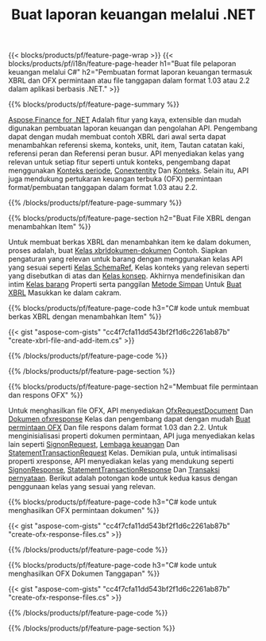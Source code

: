 ﻿---
title: Buat laporan keuangan melalui .NET
url: /id/net/create/
description:  C# kode untuk membuat laporan keuangan di XBRL, dan OFX permintaan atau tanggapan file melalui .NET perpustakaan.
---
{{< blocks/products/pf/feature-page-wrap >}}
{{< blocks/products/pf/i18n/feature-page-header h1="Buat file pelaporan keuangan melalui C#" h2="Pembuatan format laporan keuangan termasuk XBRL dan OFX permintaan atau file tanggapan dalam format 1.03 atau 2.2 dalam aplikasi berbasis .NET." >}}

{{% blocks/products/pf/feature-page-summary %}}

[Aspose.Finance for .NET](https://products.aspose.com/finance/net/) Adalah fitur yang kaya, extensible dan mudah digunakan pembuatan laporan keuangan dan pengolahan API. Pengembang dapat dengan mudah membuat contoh XBRL dari awal serta dapat menambahkan referensi skema, konteks, unit, item, Tautan catatan kaki, referensi peran dan 
Referensi peran busur. API menyediakan kelas yang relevan untuk setiap fitur seperti untuk konteks, pengembang dapat menggunakan [Konteks periode](https://apireference.aspose.com/finance/net/aspose.finance.xbrl/contextperiod), [Conextentity](https://apireference.aspose.com/finance/net/aspose.finance.xbrl/contextentity) Dan [Konteks](https://apireference.aspose.com/finance/net/aspose.finance.xbrl/context). 
Selain itu, API juga mendukung pertukaran keuangan terbuka (OFX) permintaan format/pembuatan tanggapan dalam format 1.03 atau 2.2.

{{% /blocks/products/pf/feature-page-summary %}}

{{% blocks/products/pf/feature-page-section h2="Buat File XBRL dengan menambahkan Item" %}}

Untuk membuat berkas XBRL dan menambahkan item ke dalam dokumen, proses adalah, buat [Kelas xbrldokumen-dokumen](https://apireference.aspose.com/finance/net/aspose.finance.xbrl/xbrldocument) Contoh. Siapkan pengaturan yang relevan untuk barang dengan menggunakan kelas API yang sesuai seperti [Kelas SchemaRef](https://apireference.aspose.com/finance/net/aspose.finance.xbrl/schemaref), Kelas konteks yang relevan seperti yang disebutkan di atas dan [Kelas konsep](https://apireference.aspose.com/finance/net/aspose.finance.xbrl/concept). Akhirnya mendefinisikan dan intim [Kelas barang](https://apireference.aspose.com/finance/net/aspose.finance.xbrl/item) Properti serta panggilan [Metode Simpan](https://apireference.aspose.com/finance/net/aspose.finance.xbrl.xbrldocument/save/methods/1) Untuk [Buat XBRL](https://products.aspose.com/finance/net/create/xbrl/) Masukkan ke dalam cakram.

{{% blocks/products/pf/feature-page-code h3="C# kode untuk membuat berkas XBRL dengan menambahkan Item" %}}

{{< gist "aspose-com-gists" "cc4f7cfa11dd543bf2f1d6c2261ab87b" "create-xbrl-file-and-add-item.cs" >}} 

{{% /blocks/products/pf/feature-page-code %}}

{{% /blocks/products/pf/feature-page-section %}}

{{% blocks/products/pf/feature-page-section h2="Membuat file permintaan dan respons OFX" %}}


Untuk menghasilkan file OFX, API menyediakan [OfxRequestDocument](https://apireference.aspose.com/finance/net/aspose.finance.ofx/ofxrequestdocument) Dan [Dokumen ofxresponse](https://apireference.aspose.com/finance/net/aspose.finance.ofx/ofxresponsedocument) Kelas dan pengembang dapat dengan mudah [Buat permintaan OFX](https://products.aspose.com/finance/net/create/ofx-request/) Dan file respons dalam format 1.03 dan 2.2. Untuk menginisialisasi properti dokumen permintaan, API juga menyediakan kelas lain seperti [SignonRequest](https://apireference.aspose.com/finance/net/aspose.finance.ofx.signon/signonrequest), [Lembaga keuangan](https://apireference.aspose.com/finance/net/aspose.finance.ofx.signon/financialinstitution) Dan [StatementTransactionRequest](https://apireference.aspose.com/finance/net/aspose.finance.ofx.bank/statementtransactionrequest) Kelas. Demikian pula, untuk intimalisasi properti xresponse, API menyediakan kelas yang mendukung seperti [SignonResponse](https://apireference.aspose.com/finance/net/aspose.finance.ofx.signon/signonresponse),  [StatementTransactionResponse](https://apireference.aspose.com/finance/net/aspose.finance.ofx.bank/statementtransactionresponse) Dan [Transaksi pernyataan](https://apireference.aspose.com/finance/net/aspose.finance.ofx/statementtransaction). Berikut adalah potongan kode untuk kedua kasus dengan penggunaan kelas yang sesuai yang relevan.

{{% blocks/products/pf/feature-page-code h3="C# kode untuk menghasilkan OFX permintaan dokumen" %}}

{{< gist "aspose-com-gists" "cc4f7cfa11dd543bf2f1d6c2261ab87b" "create-ofx-response-files.cs" >}} 

{{% /blocks/products/pf/feature-page-code %}}

{{% blocks/products/pf/feature-page-code h3="C# kode untuk menghasilkan OFX Dokumen Tanggapan" %}}

{{< gist "aspose-com-gists" "cc4f7cfa11dd543bf2f1d6c2261ab87b" "create-ofx-response-files.cs" >}} 

{{% /blocks/products/pf/feature-page-code %}}

{{% /blocks/products/pf/feature-page-section %}}